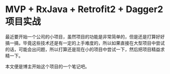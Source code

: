 # MVP + RxJava + Retrofit2 + Dagger2 项目实战


最近要开始一个公司的小项目，虽然项目的功能是非常简单的，但是还是打算好好搞一搞，毕竟这些技术还是有一定的上手难度的，所以如果直接在大型项目中尝试的话，可能会出问题，所以打算还是现在小的项目中尝试一下，然后把项目精益求精一下。

本文便是博主开始这个项目的一个笔记吧。



















